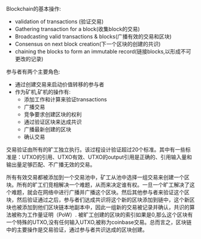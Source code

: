 Blockchain的基本操作:
- validation of transactions (验证交易)
- Gathering transaction for a block(收集block的交易)
- Broadcasting valid transactions & blocks(广播有效的交易和区块)
- Consensus on next block creation(下一个区块的创建的共识)
- chaining the blocks to form an immutable record(链接blocks,以形成不可更改的记录)

参与者有两个主要角色:
- 通过创建交易来启动价值转移的参与者
- 作为矿机,矿机的操作有:
  - 添加工作和计算来验证transactions
  - 广播交易
  - 竞争要求创建区块的权利
  - 通过验证区块来达成共识
  - 广播最新创建的区块
  - 确认交易

交易验证由所有的旷工独立执行。该过程设计验证超过20个标准。其中有一些标准是：UTXO的引用、UTXO有效、UTXO的output引用是正确的、引用输入量和输出量足够匹配、不广播无效的交易。

所有有效交易都被添加到一个交易池中，矿工从池中选择一组交易来创建一个区块。所有的旷工们竞相解决一个难题，从而来决定谁有权。一旦一个旷工解决了这个难题，就会在网络中进行广播并广播这个区块。然后其他参与者来验证这个区块，然后验证通过之后，参与者们达成共识将这个新的区块添加到链中，这个新区块也被添加到他们区块链本地副本中，因此一组新的交易被记录并确认，共识的算法被称为工作量证明（PoW）. 被旷工创建的区块的索引如果是0,那么这个区块有一个特殊的UTXO,没有任何输入UTXO,被称为coinbase交易。总而言之，区块链中的主要操作是交易验证，通过参与者共识达成的区块创建。
